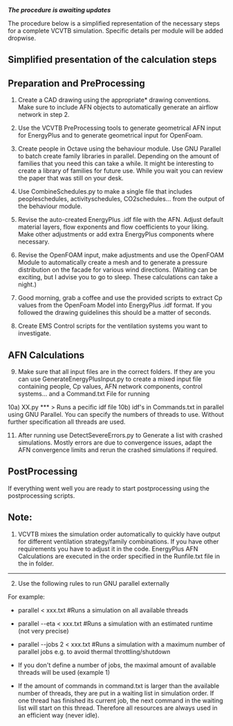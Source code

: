 **_The procedure is awaiting updates_**

The procedure below is a simplified representation of the necessary steps for a complete VCVTB simulation. Specific details per module will be added dropwise.

Simplified presentation of the calculation steps
---------

Preparation and PreProcessing
------------

1) Create a CAD drawing using the appropriate* drawing conventions. Make sure to include AFN objects to automatically generate an airflow network in step 2.

2) Use the VCVTB PreProcessing tools to generate geometrical AFN input for EnergyPlus and to generate geometrical input for OpenFoam. 

3) Create people in Octave using the behaviour module. Use GNU Parallel to batch create family libraries in parallel. Depending on the amount of families that you need this can take a while. It might be interesting to create a library of families for future use. While you wait you can review the paper that was still on your desk.

4) Use CombineSchedules.py to make a single file that includes peopleschedules, activityschedules, CO2schedules... from the output of the behaviour module.

5) Revise the auto-created EnergyPlus .idf file with the AFN. Adjust default material layers, flow exponents and flow coefficients to your liking. Make other adjustments or add extra EnergyPlus components where necessary.

6) Revise the OpenFOAM input, make adjustments and use the OpenFOAM Module to automatically create a mesh and to generate a pressure distribution on the facade for various wind directions. (Waiting can be exciting, but I advise you to go to sleep. These calculations can take a night.)

7) Good morning, grab a coffee and use the provided scripts to extract Cp values from the OpenFoam Model into EnergyPlus .idf format. If you followed the drawing guidelines this should be a matter of seconds.

8) Create EMS Control scripts for the ventilation systems you want to investigate.

AFN Calculations 
------------
9) Make sure that all input files are in the correct folders. If they are you can use GenerateEnergyPlusInput.py to create a mixed input file containing people, Cp values, AFN network components, control systems... and a Command.txt File for running

10a) XX.py *** > Runs a pecific idf file
10b) idf's in Commands.txt in parallel using GNU Parallel. You can specify the numbers of threads to use. Without further specification all threads are used. 

11) After running use DetectSevereErrors.py to Generate a list with crashed simulations. Mostly errors are due to convergence issues, adapt the AFN convergence limits and rerun the crashed simulations if required.

PostProcessing
------------
If everything went well you are ready to start postprocessing using the postprocessing scripts.
 

Note:
------------

1) VCVTB mixes the simulation order automatically to quickly have output for different ventilation strategy/family combinations. If you have other requirements you have to adjust it in the code. EnergyPlus AFN Calculations are executed in the order specified in the Runfile.txt file in the in folder.

-------------------------------------------------------------------------------------------

2) Use the following rules to run GNU parallel externally

For example:

- parallel < xxx.txt                 #Runs a simulation on all available threads
- parallel --eta < xxx.txt 		#Runs a simulation with an estimated runtime (not very precise)
- parallel --jobs 2 < xxx.txt	#Runs a simulation with a maximum number of parallel jobs e.g. to avoid thermal throttling/shutdown

- If you don't define a number of jobs, the maximal amount of available threads will be used (example 1)
- If the amount of commands in command.txt is larger than the available number of threads, they are put in a waiting list in simulation order. If one thread has finished its current job, the next command in the waiting list will start on this thread. Therefore all resources are always used in an efficient way (never idle).
